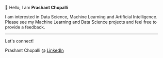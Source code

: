 👋 Hello, I am **Prashant Chopalli**

I am interested in Data Science, Machine Learning and Artificial Intelligence. Please see my Machine Learning and Data Science projects and feel free to provide a feedback. 
___
Let's connect!

Prashant Chopalli @ [LinkedIn](https://www.linkedin.com/in/pchopalli/)

<!---
pchopalli/pchopalli is a ✨ special ✨ repository because its `README.md` (this file) appears on your GitHub profile.
You can click the Preview link to take a look at your changes.
--->
